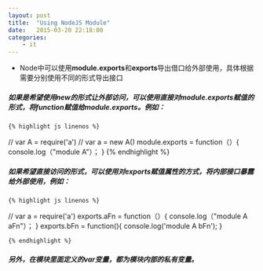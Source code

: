```yaml
---
layout: post
title:  "Using NodeJS Module"
date:   2015-03-20 22:18:00
categories: 
	- it
---
```



* Node中可以使用**module.exports**和**exports**导出借口给外部使用，具体根据需要分别使用不同的形式导出接口

##### 如果是希望使用new的形式让外部访问，可以使用直接对module.exports赋值的形式，将function赋值给module.exports。例如：

    {% highlight js linenos %}
// var A = require('a')
// var a = new A()
module.exports = function（）{
	console.log（"module A"）；
} 
    {% endhighlight %}

##### 如果希望直接访问的形式，可以使用对exports赋值属性的方式，将内部接口暴露给外部使用，例如：
    {% highlight js linenos %}
// var a = require('a')
exports.aFn = function（）{
	console.log（"module A aFn"）；
} 
exports.bFn = function(){
	console.log('module A bFn');
}

    {% endhighlight %}
##### 另外，在模块里面定义的var变量，都为模块内部的私有变量。
